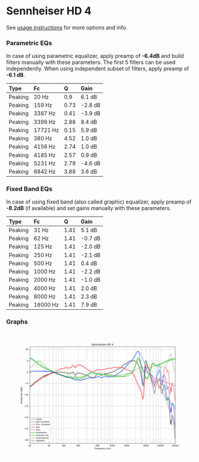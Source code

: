 # Sennheiser HD 4
See [usage instructions](https://github.com/jaakkopasanen/AutoEq#usage) for more options and info.

### Parametric EQs
In case of using parametric equalizer, apply preamp of **-6.4dB** and build filters manually
with these parameters. The first 5 filters can be used independently.
When using independent subset of filters, apply preamp of **-6.1 dB**.

| Type    | Fc       |    Q | Gain    |
|:--------|:---------|:-----|:--------|
| Peaking | 20 Hz    | 0.9  | 6.1 dB  |
| Peaking | 159 Hz   | 0.73 | -2.8 dB |
| Peaking | 3387 Hz  | 0.41 | -3.9 dB |
| Peaking | 3399 Hz  | 2.88 | 8.4 dB  |
| Peaking | 17721 Hz | 0.15 | 5.9 dB  |
| Peaking | 380 Hz   | 4.52 | 1.0 dB  |
| Peaking | 4156 Hz  | 2.74 | 1.0 dB  |
| Peaking | 4185 Hz  | 2.57 | 0.9 dB  |
| Peaking | 5231 Hz  | 2.79 | -4.6 dB |
| Peaking | 6842 Hz  | 3.88 | 3.6 dB  |

### Fixed Band EQs
In case of using fixed band (also called graphic) equalizer, apply preamp of **-8.2dB**
(if available) and set gains manually with these parameters.

| Type    | Fc       |    Q | Gain    |
|:--------|:---------|:-----|:--------|
| Peaking | 31 Hz    | 1.41 | 5.1 dB  |
| Peaking | 62 Hz    | 1.41 | -0.7 dB |
| Peaking | 125 Hz   | 1.41 | -2.0 dB |
| Peaking | 250 Hz   | 1.41 | -2.1 dB |
| Peaking | 500 Hz   | 1.41 | 0.4 dB  |
| Peaking | 1000 Hz  | 1.41 | -2.2 dB |
| Peaking | 2000 Hz  | 1.41 | -1.0 dB |
| Peaking | 4000 Hz  | 1.41 | 2.0 dB  |
| Peaking | 8000 Hz  | 1.41 | 2.3 dB  |
| Peaking | 16000 Hz | 1.41 | 7.9 dB  |

### Graphs
![](./Sennheiser%20HD%204.png)